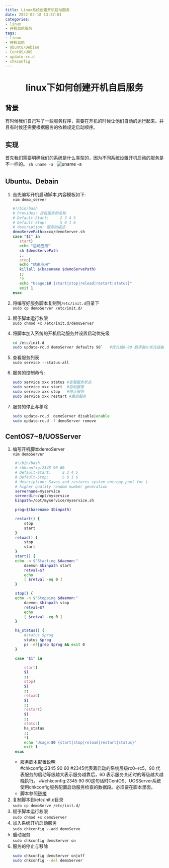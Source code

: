 ```yaml
---
title: Linux系统创建开机启动服务
date: 2022-02-18 13:37:01
categories:
- linux
- 开机自启服务
tags:
- linux
- 开机自启
- Ubuntu/Debian
- CentOS/UOS
- update-rc.d
- chkconfig
---
```

<h1 align="center">linux下如何创建开机自启服务 </h1>

## 背景
有时候我们自己写了一些服务程序，需要在开机的时候让他们自动的运行起来。并且有时候还需要根据服务的依赖规定启动顺序。

## 实现
首先我们需要明确我们的系统是什么类型的，因为不同系统设置开机启动的服务是不一样的。
    ```sh
    uname -a
    ```
    ![uname -a](https://gitee.com/feizudefanfan/feizhufanfan_image/raw/master/blog/20220218161322.png)

## Ubuntu、Debain
1. 首先编写开机启动脚本,内容模板如下:  
   `vim demo_server`
   ```sh
   #!/bin/bash
   # Provides: 自启服务的名称
   # Default-Start:     2 3 4 5      
   # Default-Stop:      S 0 1 6
   # description: 服务的描述
   demoServePath=xxxx/demoServer.sh
   case "$1" in
      start)
      echo "启动应用"
      sh $demoServePath
      ;;
      stop)
      echo "结束应用"
      killall $(basename $demoServePath)
      ;;
      *)
      echo "Usage:$0 {start|stop|reload|restart|status}"
      exit 1
   esac
   ```
2. 将编写好服务脚本复制到`/etc/init.d`目录下  
   `sudo cp demoServer /etc/init.d/`
3. 赋予脚本运行权限  
   `sudo chmod +x /etc/init.d/demoServer`
4. 将脚本加入系统的开机启动服务并设置启动优先级  
   ```sh
   cd /etc/init.d
   sudo update-rc.d demoServer defaults 90`   #优先级0~90 数字越小优先级越高优先执行
   ```  

5. 查看服务列表  
   `sudo service --status-all`
6. 服务的控制命令:
   ```sh
   sudo service xxx status #查看服务状态
   sudo service xxx start  #启动服务
   sudo service xxx stop   #停止服务
   sudo service xxx restart #重启服务
   ```
7. 服务的停止与移除 
   ```sh 
   sudo update-rc.d  demoServer disable|enable  
   sudo update-rc.d -f demoServer remove
   ```
## CentOS7~8/UOSServer
1. 编写开机脚本demoServer  
   `vim demoServer`
   ```sh
    #!/bin/bash
    # chkconfig:2345 90 60
    # Default-Start:     2 3 4 5
    # Default-Stop:      S 0 1 6
    # description: Saves and restores system entropy pool for \ 
    # higher quality random number generation
    servername=myservice
    serverdir=/opt/myservice
    binpath=/opt/myservice/myservice.sh

    prog=$(basename $binpath)

    restart() {
        stop
        start
    }
    reload() {
        stop
        start
    }
    start() {
    echo -n $"Starting $daemon:"
        daemon $binpath start
        retval=$?
        echo
        [ $retval -eq 0 ]
    }

    stop() {
    echo -n $"Stopping $daemon:"
        daemon $binpath stop
        retval=$?
        echo
        [ $retval -eq 0 ]
    }

    ha_status() {
        #status $prog
        status $prog
        ps -ef|grep $prog && exit 0
    }

    case "$1" in

        start)
        $1
        ;;
        stop)
        $1
        ;;
        reload)
        $1
        ;;
        restart)
        $1
        ;;
        status)
        ha_status
        ;;
        *)
        echo "Usage:$0 {start|stop|reload|restart|status}"
        exit 1
    esac
   ```
    - 服务脚本配置说明  
      #chkconfig:2345 90 60    #2345代表着启动的系统层级rc0~rc5，90 代表服务的启动等级越大表示服务越靠后，60 表示服务关闭时的等级越大越晚执行。
      ##chkconfig:2345 90 60这句话时CentOS、UOSServer系统使用chkconfig服务配置启动服务检查的数据段。必须要在脚本里面。
    - 脚本参照[链接](https://blog.csdn.net/zjy900507/article/details/82699694)
2. 复制脚本到/etc/init.d目录  
   `sudo cp demoServe /etc/init.d/`
3. 赋予脚本运行权限  
   `sudo chmod +x demoServer`
4. 加入系统开机启动服务  
   `sudo chkconfig --add demoServe`
5. 启动服务  
   `sudo chkconfig demoServer on`
6. 服务的停止与移除  
   ```sh
   sudo chkconfig demoServer on|off
   sudo chkconfig --del demoServer
   ```

